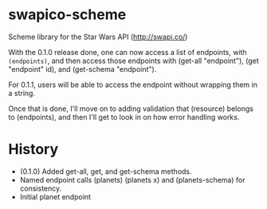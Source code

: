 # swapico-scheme
Scheme library for the Star Wars API (http://swapi.co/)

With the 0.1.0 release done, one can now access a list of endpoints, with `(endpoints)`, and then access those endpoints with (get-all "endpoint"), (get "endpoint" id), and (get-schema "endpoint").

For 0.1.1, users will be able to access the endpoint without wrapping them in a string.

Once that is done, I'll move on to adding validation that (resource) belongs to (endpoints), and then I'll get to look in on how error handling works.

# History

* (0.1.0) Added get-all, get, and get-schema methods.
* Named endpoint calls (planets) (planets x) and (planets-schema) for consistency.
* Initial planet endpoint
